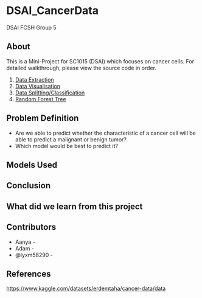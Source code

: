 # DSAI_CancerData
DSAI FCSH Group 5

## About
This is a Mini-Project for SC1015 (DSAI) which focuses on cancer cells. For detailed walkthrough, please view the source code in order.
1. [Data Extraction](https://github.com/lyxm58290/DSAI_CancerData/blob/95cfccf8244e26cf87aa3e0e6d507dcbf342e01a/Notebooks/DataExtraction.ipynb)
2. [Data Visualisation](https://github.com/lyxm58290/DSAI_CancerData/blob/95cfccf8244e26cf87aa3e0e6d507dcbf342e01a/Notebooks/DataVisualization.ipynb)
3. [Data Splitting/Classification](https://github.com/lyxm58290/DSAI_CancerData/blob/95cfccf8244e26cf87aa3e0e6d507dcbf342e01a/Notebooks/DataSplit_Class.ipynb)
4. [Random Forest Tree](https://github.com/lyxm58290/DSAI_CancerData/blob/95cfccf8244e26cf87aa3e0e6d507dcbf342e01a/Notebooks/RandomForest.ipynb)

## Problem Definition
* Are we able to predict whether the characteristic of a cancer cell will be able to predict a malignant or benign tumor?
* Which model would be best to predict it?

## Models Used

## Conclusion

## What did we learn from this project

## Contributors
* Aanya - 
* Adam - 
* @lyxm58290 -

## References
https://www.kaggle.com/datasets/erdemtaha/cancer-data/data
